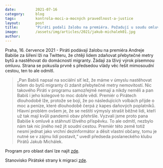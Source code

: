 ```yaml
---
date:         2021-07-16
category:     blog
tags:         kontrola-moci-a-mocných pravedlnost-a-justice
layout:       post
title:        "Piráti podali žalobu na premiéra. Požadují u soudu omluvu za šíření lži"
image:        /assets/img/articles/2021/jakub-michalek01.jpg
author:       
---
```




Praha, 16. července 2021 - Piráti podávají žalobu na premiéra Andreje Babiše za šíření lži na Twitteru, že chtějí lidem zdaňovat přebytečné metry bytů a nastěhovat do domácností migranty. Žádají za lživý výrok písemnou omluvu. Strana se pokusila prvně s předsedou vlády věc řešit mimosoudní cestou, ten to ale odmítl.

> „Pan Babiš napsal na sociální síť lež, že máme v úmyslu nastěhovat lidem do bytů migranty či zdanit přebytečné metry nemovitostí. Nic takového Piráti v programu samozřejmě nemají a nikdy neměli a pan Babiš i jeho kolegové to moc dobře vědí. Premiér o Pirátech dlouhodobě lže, protože se bojí, že po následujících volbách přijde o moc a peníze, které dlouhodobě čerpá z kapes daňových poplatníků. Hlavní problém ovšem je, že se neštítí výmysly strašit běžné lidi, kteří už tak mají kvůli pandemii obav přehršle. Vyzvali jsme proto pana Babiše k omluvě a stáhnutí lživého příspěvku. To ale odmítl, nezbylo nám tak nic jiného než jít soudní cestou. Premiér této země totiž nesmí jednat jako vrchní dezinformátor a děsit vlastní občany, tomu je nutné se v zájmu lidí postavit,“ uvedl předseda poslaneckého klubu Pirátů Jakub Michálek.  

Program pro oblast daní lze najít [zde](https://www.piratiastarostove.cz/program/resort/finance/). 

Stanovisko Pirátské strany k migraci [zde](https://www.pirati.cz/tiskove-zpravy/stanovisko-k-uprchlikum-2020.html).
